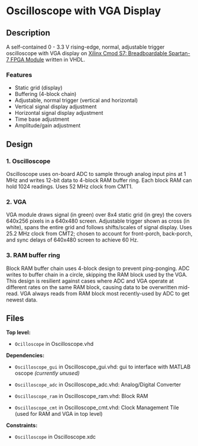 # Oscilloscope with VGA Display 

## **Description** <br />
A self-contained 0 - 3.3 V rising-edge, normal, adjustable trigger oscilloscope with VGA display on [Xilinx Cmod S7: Breadboardable Spartan-7 FPGA Module](https://www.xilinx.com/products/boards-and-kits/1-w51rey.html) written in VHDL.

### **Features** <br />
- Static grid (display)
- Buffering (4-block chain)
- Adjustable, normal trigger (vertical and horizontal)
- Vertical signal display adjustment
- Horizontal signal display adjustment
- Time base adjustment
- Amplitude/gain adjustment

## **Design** <br />
### **1. Oscilloscope** <br />
Oscilloscope uses on-board ADC to sample through analog input pins at 1 MHz and writes 12-bit data to 4-block RAM buffer ring. Each block RAM can hold 1024 readings. Uses 52 MHz clock from CMT1.

### **2. VGA** <br />
VGA module draws signal (in green) over 8x4 static grid (in grey) the covers 640x256 pixels in a 640x480 screen. Adjustable trigger shown as cross (in white), spans the entire grid and follows shifts/scales of signal display. Uses 25.2 MHz clock from CMT2; chosen to account for front-porch, back-porch, and sync delays of 640x480 screen to achieve 60 Hz.

### **3. RAM buffer ring** <br />
Block RAM buffer chain uses 4-block design to prevent ping-ponging. ADC writes to buffer chain in a circle, skipping the RAM block used by the VGA. This design is resilient against cases where ADC and VGA operate at different rates on the same RAM block, causing data to be overwritten mid-read. VGA always reads from RAM block most recently-used by ADC to get newest data.

## **Files** <br />
**Top level:** <br />
- `Ocilloscope` in Oscilloscope.vhd

**Dependencies:** <br />
- `Oscilloscope_gui` in Oscilloscope_gui.vhd: gui to interface with MATLAB oscope *(currently unused)*

- `Oscilloscope_adc` in Oscilloscope_adc.vhd: Analog/Digital Converter 

- `Oscilloscope_ram` in Oscilloscope_ram.vhd: Block RAM 

- `Oscilloscope_cmt` in Oscilloscope_cmt.vhd: Clock Management Tile (used for RAM and VGA in top level)

**Constraints:** <br />
- `Oscilloscope` in Oscilloscope.xdc

